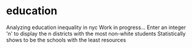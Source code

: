 # education
Analyzing education inequality in nyc
Work in progress...
Enter an integer 'n' to display the n districts with the most non-white students
Statistically shows to be the schools with the least resources
